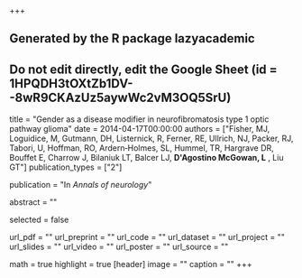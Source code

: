 +++
## Generated by the R package lazyacademic
## Do not edit directly, edit the Google Sheet (id = 1HPQDH3tOXtZb1DV--8wR9CKAzUz5aywWc2vM3OQ5SrU)

title = "Gender as a disease modifier in neurofibromatosis type 1 optic pathway glioma"
date = 2014-04-17T00:00:00
authors = ["Fisher, MJ, Loguidice, M, Gutmann, DH, Listernick, R, Ferner, RE, Ullrich, NJ, Packer, RJ, Tabori, U, Hoffman, RO, Ardern‐Holmes, SL, Hummel, TR, Hargrave DR, Bouffet E, Charrow J, Bilaniuk LT, Balcer LJ, **D'Agostino McGowan, L** , Liu GT"]
publication_types = ["2"]

publication = "In *Annals of neurology*"

abstract = ""

selected = false

url_pdf = ""
url_preprint = ""
url_code = ""
url_dataset = ""
url_project = ""
url_slides = ""
url_video = ""
url_poster = ""
url_source = ""

math = true
highlight = true
[header]
image = ""
caption = ""
+++
